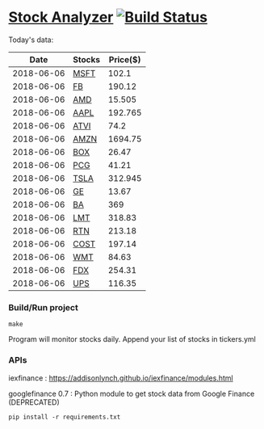 # [Stock Analyzer](https://ogoyal.github.io/StockAnalyzer/) [![Build Status](https://travis-ci.org/ogoyal/StockAnalyzer.svg?branch=master)](https://travis-ci.org/ogoyal/StockAnalyzer)

Today's data:

| Date| Stocks| Price($) | 
| --- | --- | ---  | 
| 2018-06-06| [MSFT](https://plot.ly/~ogoyal/2)| 102.1 | 
| 2018-06-06| [FB](https://plot.ly/~ogoyal/4)| 190.12 | 
| 2018-06-06| [AMD](https://plot.ly/~ogoyal/6)| 15.505 | 
| 2018-06-06| [AAPL](https://plot.ly/~ogoyal/8)| 192.765 | 
| 2018-06-06| [ATVI](https://plot.ly/~ogoyal/10)| 74.2 | 
| 2018-06-06| [AMZN](https://plot.ly/~ogoyal/12)| 1694.75 | 
| 2018-06-06| [BOX](https://plot.ly/~ogoyal/14)| 26.47 | 
| 2018-06-06| [PCG](https://plot.ly/~ogoyal/16)| 41.21 | 
| 2018-06-06| [TSLA](https://plot.ly/~ogoyal/18)| 312.945 | 
| 2018-06-06| [GE](https://plot.ly/~ogoyal/20)| 13.67 | 
| 2018-06-06| [BA](https://plot.ly/~ogoyal/22)| 369 | 
| 2018-06-06| [LMT](https://plot.ly/~ogoyal/24)| 318.83 | 
| 2018-06-06| [RTN](https://plot.ly/~ogoyal/26)| 213.18 | 
| 2018-06-06| [COST](https://plot.ly/~ogoyal/28)| 197.14 | 
| 2018-06-06| [WMT](https://plot.ly/~ogoyal/30)| 84.63 | 
| 2018-06-06| [FDX](https://plot.ly/~ogoyal/32)| 254.31 | 
| 2018-06-06| [UPS](https://plot.ly/~ogoyal/34)| 116.35 | 

### Build/Run project

```
make
```

Program will monitor stocks daily. Append your list of stocks in tickers.yml

### APIs
iexfinance : https://addisonlynch.github.io/iexfinance/modules.html

googlefinance 0.7 : Python module to get stock data from Google Finance (DEPRECATED)

```
pip install -r requirements.txt
```
